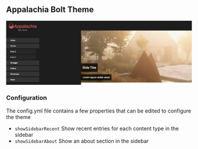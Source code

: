 ## Appalachia Bolt Theme

![Preview](preview.png)

### Configuration

The config.yml file contains a few properties that can be edited to configure the theme

- `showSidebarRecent` Show recent entries for each content type in the sidebar
- `showSidebarAbout` Show an about section in the sidebar